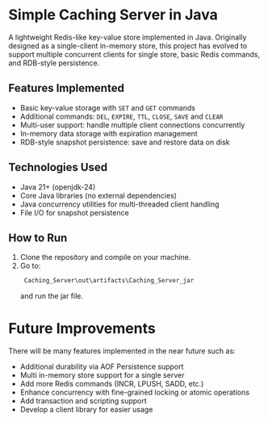 # Simple Caching Server in Java

A lightweight Redis-like key-value store implemented in Java. Originally designed as a single-client in-memory store, this project has evolved to support multiple concurrent clients for single store, basic Redis commands, and RDB-style persistence.

## Features Implemented

- Basic key-value storage with `SET` and `GET` commands  
- Additional commands: `DEL`, `EXPIRE`, `TTL`, `CLOSE`, `SAVE` and `CLEAR`  
- Multi-user support: handle multiple client connections concurrently  
- In-memory data storage with expiration management  
- RDB-style snapshot persistence: save and restore data on disk  

## Technologies Used

- Java 21+ (openjdk-24) 
- Core Java libraries (no external dependencies)  
- Java concurrency utilities for multi-threaded client handling  
- File I/O for snapshot persistence  

## How to Run

1. Clone the repository and compile on your machine.
2. Go to:
   ```bash
    Caching_Server\out\artifacts\Caching_Server_jar
   ```
    and run the jar file.

# Future Improvements
There will be many features implemented in the near future such as:  
- Additional durability via AOF Persistence support
- Multi in-memory store support for a single server
- Add more Redis commands (INCR, LPUSH, SADD, etc.)
- Enhance concurrency with fine-grained locking or atomic operations
- Add transaction and scripting support
- Develop a client library for easier usage
